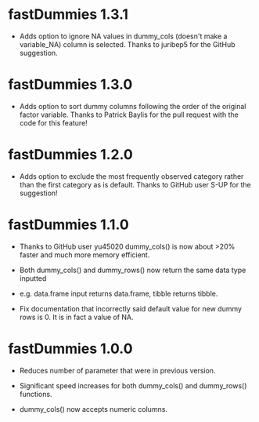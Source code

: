 # fastDummies 1.3.1

* Adds option to ignore NA values in dummy_cols (doesn't make a variable_NA) 
  column is selected. Thanks to juribep5 for the GitHub suggestion.

# fastDummies 1.3.0

* Adds option to sort dummy columns following the order of the original factor 
variable. Thanks to Patrick Baylis for the pull request with the code
for this feature!
 
# fastDummies 1.2.0

* Adds option to exclude the most frequently observed category rather than the first
category as is default. Thanks to GitHub user S-UP for the suggestion!

# fastDummies 1.1.0

* Thanks to GitHub user yu45020 dummy_cols() is now about >20% faster
and much more memory efficient.

* Both dummy_cols() and dummy_rows() now return the same data type inputted
+ e.g. data.frame input returns data.frame, tibble returns tibble.

* Fix documentation that incorrectly said default value for new dummy rows
is 0. It is in fact a value of NA.

# fastDummies 1.0.0

* Reduces number of parameter that were in previous version.

* Significant speed increases for both dummy_cols() and dummy_rows() functions.

* dummy_cols() now accepts numeric columns.



